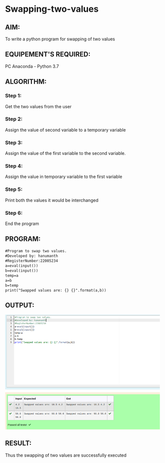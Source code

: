 # Swapping-two-values
## AIM:
To write a python program for swapping of two values
## EQUIPEMENT'S REQUIRED: 
PC
Anaconda - Python 3.7
## ALGORITHM: 
### Step 1:
Get the two values from the user
### Step 2: 
Assign the value of second variable to a temporary variable 
### Step 3: 
Assign the value of the first variable to the second variable.
### Step 4:  
Assign the value in temporary variable to the first variable
### Step 5: 
Print both the values it would be interchanged
### Step 6: 
End the program
## PROGRAM:
```
#Program to swap two values.
#Developed by: hanumanth
#RegisterNumber:22005234
a=eval(input())
b=eval(input())
temp=a
a=b
b=temp
print("Swapped values are: {} {}".format(a,b))
```
## OUTPUT:
![OUTPUT](/swap.png)


## RESULT:
Thus the swapping of two values are successfully executed



